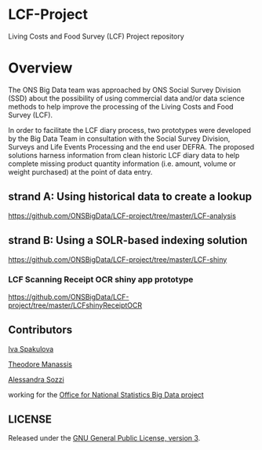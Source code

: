 # LCF-Project

Living Costs and Food Survey (LCF) Project repository

# Overview

The ONS Big Data team was approached by ONS Social Survey Division (SSD) about the possibility of using 
commercial data and/or data science methods to help improve the processing of the 
Living Costs and Food Survey (LCF).

     
In order to facilitate the LCF diary process, two prototypes were developed by the Big Data Team in consultation with 
the Social Survey Division, Surveys and Life Events Processing and the end user DEFRA. 
The proposed solutions harness information from clean historic LCF diary data to help complete 
missing product quantity information (i.e. amount, volume or weight purchased) at the point of data entry.   
     

## strand A: Using historical data to create a lookup    
     
https://github.com/ONSBigData/LCF-project/tree/master/LCF-analysis


## strand B: Using a SOLR-based indexing solution


https://github.com/ONSBigData/LCF-project/tree/master/LCF-shiny


### LCF Scanning Receipt OCR shiny app prototype


https://github.com/ONSBigData/LCF-project/tree/master/LCFshinyReceiptOCR



## Contributors

[Iva Spakulova](https://github.com/ivyONS)

[Theodore Manassis](https://github.com/mamonu)

[Alessandra Sozzi](https://github.com/AlessandraSozzi)

working for the [Office for National Statistics Big Data project](https://www.ons.gov.uk/aboutus/whatwedo/programmesandprojects/theonsbigdataproject)


## LICENSE

Released under the [GNU General Public License, version 3](LICENSE).
